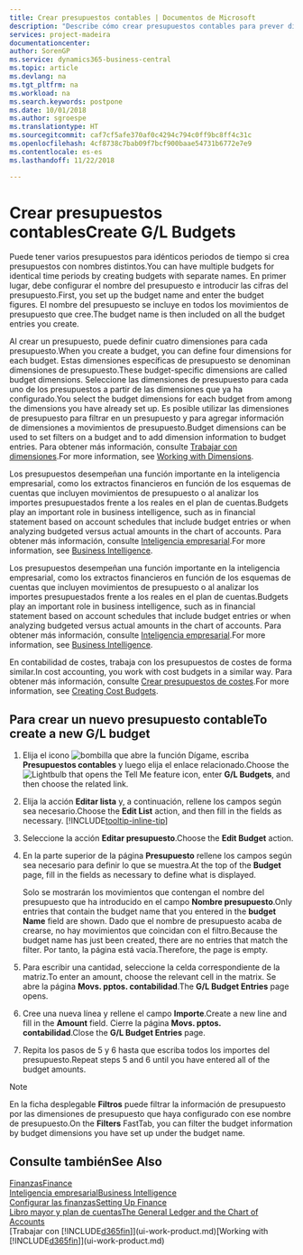 ```yaml
---
title: Crear presupuestos contables | Documentos de Microsoft
description: "Describe cómo crear presupuestos contables para prever diferentes actividades financieras y asignar dimensiones para fines de inteligencia empresarial."
services: project-madeira
documentationcenter: 
author: SorenGP
ms.service: dynamics365-business-central
ms.topic: article
ms.devlang: na
ms.tgt_pltfrm: na
ms.workload: na
ms.search.keywords: postpone
ms.date: 10/01/2018
ms.author: sgroespe
ms.translationtype: HT
ms.sourcegitcommit: caf7cf5afe370af0c4294c794c0ff9bc8ff4c31c
ms.openlocfilehash: 4cf8738c7bab09f7bcf900baae54731b6772e7e9
ms.contentlocale: es-es
ms.lasthandoff: 11/22/2018

---
```

# <a name="create-gl-budgets"></a><span data-ttu-id="5c21f-103">Crear presupuestos contables</span><span class="sxs-lookup"><span data-stu-id="5c21f-103">Create G/L Budgets</span></span>
<span data-ttu-id="5c21f-104">Puede tener varios presupuestos para idénticos periodos de tiempo si crea presupuestos con nombres distintos.</span><span class="sxs-lookup"><span data-stu-id="5c21f-104">You can have multiple budgets for identical time periods by creating budgets with separate names.</span></span> <span data-ttu-id="5c21f-105">En primer lugar, debe configurar el nombre del presupuesto e introducir las cifras del presupuesto.</span><span class="sxs-lookup"><span data-stu-id="5c21f-105">First, you set up the budget name and enter the budget figures.</span></span> <span data-ttu-id="5c21f-106">El nombre del presupuesto se incluye en todos los movimientos de presupuesto que cree.</span><span class="sxs-lookup"><span data-stu-id="5c21f-106">The budget name is then included on all the budget entries you create.</span></span>  

 <span data-ttu-id="5c21f-107">Al crear un presupuesto, puede definir cuatro dimensiones para cada presupuesto.</span><span class="sxs-lookup"><span data-stu-id="5c21f-107">When you create a budget, you can define four dimensions for each budget.</span></span> <span data-ttu-id="5c21f-108">Estas dimensiones específicas de presupuesto se denominan dimensiones de presupuesto.</span><span class="sxs-lookup"><span data-stu-id="5c21f-108">These budget-specific dimensions are called budget dimensions.</span></span> <span data-ttu-id="5c21f-109">Seleccione las dimensiones de presupuesto para cada uno de los presupuestos a partir de las dimensiones que ya ha configurado.</span><span class="sxs-lookup"><span data-stu-id="5c21f-109">You select the budget dimensions for each budget from among the dimensions you have already set up.</span></span> <span data-ttu-id="5c21f-110">Es posible utilizar las dimensiones de presupuesto para filtrar en un presupuesto y para agregar información de dimensiones a movimientos de presupuesto.</span><span class="sxs-lookup"><span data-stu-id="5c21f-110">Budget dimensions can be used to set filters on a budget and to add dimension information to budget entries.</span></span> <span data-ttu-id="5c21f-111">Para obtener más información, consulte [Trabajar con dimensiones](finance-dimensions.md).</span><span class="sxs-lookup"><span data-stu-id="5c21f-111">For more information, see [Working with Dimensions](finance-dimensions.md).</span></span>

 <span data-ttu-id="5c21f-112">Los presupuestos desempeñan una función importante en la inteligencia empresarial, como los extractos financieros en función de los esquemas de cuentas que incluyen movimientos de presupuesto o al analizar los importes presupuestados frente a los reales en el plan de cuentas.</span><span class="sxs-lookup"><span data-stu-id="5c21f-112">Budgets play an important role in business intelligence, such as in financial statement based on account schedules that include budget entries or when analyzing budgeted versus actual amounts in the chart of accounts.</span></span> <span data-ttu-id="5c21f-113">Para obtener más información, consulte [Inteligencia empresarial](bi.md).</span><span class="sxs-lookup"><span data-stu-id="5c21f-113">For more information, see [Business Intelligence](bi.md).</span></span>

 <span data-ttu-id="5c21f-114">Los presupuestos desempeñan una función importante en la inteligencia empresarial, como los extractos financieros en función de los esquemas de cuentas que incluyen movimientos de presupuesto o al analizar los importes presupuestados frente a los reales en el plan de cuentas.</span><span class="sxs-lookup"><span data-stu-id="5c21f-114">Budgets play an important role in business intelligence, such as in financial statement based on account schedules that include budget entries or when analyzing budgeted versus actual amounts in the chart of accounts.</span></span> <span data-ttu-id="5c21f-115">Para obtener más información, consulte [Inteligencia empresarial](bi.md).</span><span class="sxs-lookup"><span data-stu-id="5c21f-115">For more information, see [Business Intelligence](bi.md).</span></span>

<span data-ttu-id="5c21f-116">En contabilidad de costes, trabaja con los presupuestos de costes de forma similar.</span><span class="sxs-lookup"><span data-stu-id="5c21f-116">In cost accounting, you work with cost budgets in a similar way.</span></span> <span data-ttu-id="5c21f-117">Para obtener más información, consulte [Crear presupuestos de costes](finance-create-cost-budgets.md).</span><span class="sxs-lookup"><span data-stu-id="5c21f-117">For more information, see [Creating Cost Budgets](finance-create-cost-budgets.md).</span></span>    

## <a name="to-create-a-new-gl-budget"></a><span data-ttu-id="5c21f-118">Para crear un nuevo presupuesto contable</span><span class="sxs-lookup"><span data-stu-id="5c21f-118">To create a new G/L budget</span></span>  
1. <span data-ttu-id="5c21f-119">Elija el icono ![bombilla que abre la función Dígame](media/ui-search/search_small.png "Dígame que desea hacer"), escriba **Presupuestos contables** y luego elija el enlace relacionado.</span><span class="sxs-lookup"><span data-stu-id="5c21f-119">Choose the ![Lightbulb that opens the Tell Me feature](media/ui-search/search_small.png "Tell me what you want to do") icon, enter **G/L Budgets**, and then choose the related link.</span></span>  
2. <span data-ttu-id="5c21f-120">Elija la acción **Editar lista** y, a continuación, rellene los campos según sea necesario.</span><span class="sxs-lookup"><span data-stu-id="5c21f-120">Choose the **Edit List** action, and then fill in the fields as necessary.</span></span> [!INCLUDE[tooltip-inline-tip](includes/tooltip-inline-tip_md.md)]  
3. <span data-ttu-id="5c21f-121">Seleccione la acción **Editar presupuesto**.</span><span class="sxs-lookup"><span data-stu-id="5c21f-121">Choose the **Edit Budget** action.</span></span>
4. <span data-ttu-id="5c21f-122">En la parte superior de la página **Presupuesto** rellene los campos según sea necesario para definir lo que se muestra.</span><span class="sxs-lookup"><span data-stu-id="5c21f-122">At the top of the **Budget** page, fill in the fields as necessary to define what is displayed.</span></span>  

    <span data-ttu-id="5c21f-123">Solo se mostrarán los movimientos que contengan el nombre del presupuesto que ha introducido en el campo **Nombre presupuesto**.</span><span class="sxs-lookup"><span data-stu-id="5c21f-123">Only entries that contain the budget name that you entered in the **budget Name** field are shown.</span></span> <span data-ttu-id="5c21f-124">Dado que el nombre de presupuesto acaba de crearse, no hay movimientos que coincidan con el filtro.</span><span class="sxs-lookup"><span data-stu-id="5c21f-124">Because the budget name has just been created, there are no entries that match the filter.</span></span> <span data-ttu-id="5c21f-125">Por tanto, la página está vacía.</span><span class="sxs-lookup"><span data-stu-id="5c21f-125">Therefore, the page is empty.</span></span>  
5. <span data-ttu-id="5c21f-126">Para escribir una cantidad, seleccione la celda correspondiente de la matriz.</span><span class="sxs-lookup"><span data-stu-id="5c21f-126">To enter an amount, choose the relevant cell in the matrix.</span></span> <span data-ttu-id="5c21f-127">Se abre la página **Movs. pptos. contabilidad**.</span><span class="sxs-lookup"><span data-stu-id="5c21f-127">The **G/L Budget Entries** page opens.</span></span>  
6. <span data-ttu-id="5c21f-128">Cree una nueva línea y rellene el campo **Importe**.</span><span class="sxs-lookup"><span data-stu-id="5c21f-128">Create a new line and fill in the **Amount** field.</span></span> <span data-ttu-id="5c21f-129">Cierre la página **Movs. pptos. contabilidad**.</span><span class="sxs-lookup"><span data-stu-id="5c21f-129">Close the **G/L Budget Entries** page.</span></span>  
7. <span data-ttu-id="5c21f-130">Repita los pasos de 5 y 6 hasta que escriba todos los importes del presupuesto.</span><span class="sxs-lookup"><span data-stu-id="5c21f-130">Repeat steps 5 and 6 until you have entered all of the budget amounts.</span></span>  

> [!NOTE]  
>  <span data-ttu-id="5c21f-131">En la ficha desplegable **Filtros** puede filtrar la información de presupuesto por las dimensiones de presupuesto que haya configurado con ese nombre de presupuesto.</span><span class="sxs-lookup"><span data-stu-id="5c21f-131">On the **Filters** FastTab, you can filter the budget information by budget dimensions you have set up under the budget name.</span></span>   

## <a name="see-also"></a><span data-ttu-id="5c21f-132">Consulte también</span><span class="sxs-lookup"><span data-stu-id="5c21f-132">See Also</span></span>
[<span data-ttu-id="5c21f-133">Finanzas</span><span class="sxs-lookup"><span data-stu-id="5c21f-133">Finance</span></span>](finance.md)  
[<span data-ttu-id="5c21f-134">Inteligencia empresarial</span><span class="sxs-lookup"><span data-stu-id="5c21f-134">Business Intelligence</span></span>](bi.md)  
[<span data-ttu-id="5c21f-135">Configurar las finanzas</span><span class="sxs-lookup"><span data-stu-id="5c21f-135">Setting Up Finance</span></span>](finance-setup-finance.md)  
[<span data-ttu-id="5c21f-136">Libro mayor y plan de cuentas</span><span class="sxs-lookup"><span data-stu-id="5c21f-136">The General Ledger and the Chart of Accounts</span></span>](finance-general-ledger.md)  
<span data-ttu-id="5c21f-137">[Trabajar con [!INCLUDE[d365fin](includes/d365fin_md.md)]](ui-work-product.md)</span><span class="sxs-lookup"><span data-stu-id="5c21f-137">[Working with [!INCLUDE[d365fin](includes/d365fin_md.md)]](ui-work-product.md)</span></span>  

